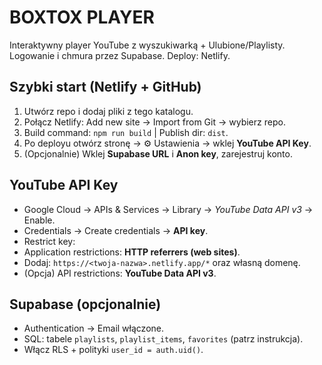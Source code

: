 # BOXTOX PLAYER
Interaktywny player YouTube z wyszukiwarką + Ulubione/Playlisty. Logowanie i chmura przez Supabase. Deploy: Netlify.


## Szybki start (Netlify + GitHub)
1. Utwórz repo i dodaj pliki z tego katalogu.
2. Połącz Netlify: Add new site → Import from Git → wybierz repo.
3. Build command: `npm run build` | Publish dir: `dist`.
4. Po deployu otwórz stronę → ⚙️ Ustawienia → wklej **YouTube API Key**.
5. (Opcjonalnie) Wklej **Supabase URL** i **Anon key**, zarejestruj konto.


## YouTube API Key
- Google Cloud → APIs & Services → Library → *YouTube Data API v3* → Enable.
- Credentials → Create credentials → **API key**.
- Restrict key:
- Application restrictions: **HTTP referrers (web sites)**.
- Dodaj: `https://<twoja-nazwa>.netlify.app/*` oraz własną domenę.
- (Opcja) API restrictions: **YouTube Data API v3**.


## Supabase (opcjonalnie)
- Authentication → Email włączone.
- SQL: tabele `playlists`, `playlist_items`, `favorites` (patrz instrukcja).
- Włącz RLS + polityki `user_id = auth.uid()`.
